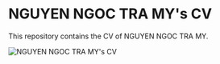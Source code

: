 # NGUYEN NGOC TRA MY's CV

This repository contains the CV of NGUYEN NGOC TRA MY.

![NGUYEN NGOC TRA MY's CV](https://raw.githubusercontent.com/tramynguyen28/cv/main/NGUYEN_NGOC_TRA_MY_cv_new.jpg)
